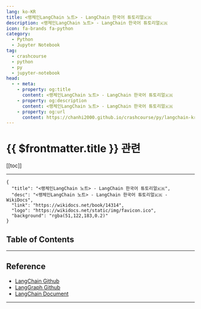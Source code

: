 ```yaml
---
lang: ko-KR
title: <랭체인LangChain 노트> - LangChain 한국어 튜토리얼🇰🇷
description: <랭체인LangChain 노트> - LangChain 한국어 튜토리얼🇰🇷
icon: fa-brands fa-python
category:
  - Python
  - Jupyter Notebook
tag: 
  - crashcourse
  - python
  - py
  - jupyter-notebook
head:
  - - meta:
    - property: og:title
      content: <랭체인LangChain 노트> - LangChain 한국어 튜토리얼🇰🇷
    - property: og:description
      content: <랭체인LangChain 노트> - LangChain 한국어 튜토리얼🇰🇷
    - property: og:url
      content: https://chanhi2000.github.io/crashcourse/py/langchain-kr/
---
```


# {{ $frontmatter.title }} 관련

[[toc]]

---

```component VPCard
{
  "title": "<랭체인LangChain 노트> - LangChain 한국어 튜토리얼🇰🇷",
  "desc": "<랭체인LangChain 노트> - LangChain 한국어 튜토리얼🇰🇷 - WikiDocs",
  "link": "https://wikidocs.net/book/14314",
  "logo": "https://wikidocs.net/static/img/favicon.ico",
  "background": "rgba(51,122,183,0.2)"
}
```

## Table of Contents

---

## Reference

- [LangChain Github](https://github.com/langchain-ai/langchain)
- [LangGraph Github](https://github.com/langchain-ai/langgraph)
- [LangChain Document](https://python.langchain.com/docs/get_started/introduction)

---

<TagLinks />